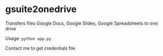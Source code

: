 # gsuite2onedrive
Transfers files Google Docs, Google Slides, Google Spreadsheets to one drive

Usage: `python app.py` 

Contact me to get credentials file
